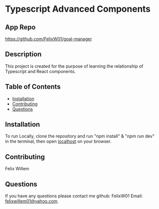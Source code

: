 # Typescript Advanced Components

## App Repo

https://github.com/FelixW01/goal-manager

## Description

This project is created for the purpose of learning the relationship of Typescript and React components.

## Table of Contents

- [Installation](#installation)
- [Contributing](#contributing)
- [Questions](#questions)

## Installation

To run Locally, clone the repository and run "npm install" & "npm run dev" in the terminal, then open [localhost](http://127.0.0.1:5173/) on your browser.

## Contributing

Felix Willem

## Questions

If you have any questions please contact me github: FelixW01 Email: felixwillem01@yahoo.com.
